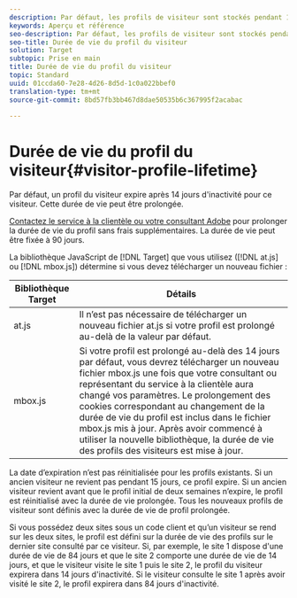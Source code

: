```yaml
---
description: Par défaut, les profils de visiteur sont stockés pendant 14 jours. Cette durée de vie peut être prolongée.
keywords: Aperçu et référence
seo-description: Par défaut, les profils de visiteur sont stockés pendant 14 jours. Cette durée de vie peut être prolongée.
seo-title: Durée de vie du profil du visiteur
solution: Target
subtopic: Prise en main
title: Durée de vie du profil du visiteur
topic: Standard
uuid: 01ccda60-7e28-4d26-8d5d-1c0a022bbef0
translation-type: tm+mt
source-git-commit: 8bd57fb3bb467d8dae50535b6c367995f2acabac

---
```



# Durée de vie du profil du visiteur{#visitor-profile-lifetime}

Par défaut, un profil du visiteur expire après 14 jours d'inactivité pour ce visiteur. Cette durée de vie peut être prolongée.

[Contactez le service à la clientèle ou votre consultant Adobe](../../cmp-resources-and-contact-information.md#reference_ACA3391A00EF467B87930A450050077C) pour prolonger la durée de vie du profil sans frais supplémentaires. La durée de vie peut être fixée à 90 jours.

La bibliothèque JavaScript de [!DNL Target] que vous utilisez ([!DNL at.js] ou [!DNL mbox.js]) détermine si vous devez télécharger un nouveau fichier :

| Bibliothèque Target | Détails |
|--- |--- |
| at.js | Il n’est pas nécessaire de télécharger un nouveau fichier at.js si votre profil est prolongé au-delà de la valeur par défaut. |
| mbox.js | Si votre profil est prolongé au-delà des 14 jours par défaut, vous devrez télécharger un nouveau fichier mbox.js une fois que votre consultant ou représentant du service à la clientèle aura changé vos paramètres. Le prolongement des cookies correspondant au changement de la durée de vie du profil est inclus dans le fichier mbox.js mis à jour. Après avoir commencé à utiliser la nouvelle bibliothèque, la durée de vie des profils des visiteurs est mise à jour. |

La date d’expiration n’est pas réinitialisée pour les profils existants. Si un ancien visiteur ne revient pas pendant 15 jours, ce profil expire. Si un ancien visiteur revient avant que le profil initial de deux semaines n’expire, le profil est réinitialisé avec la durée de vie prolongée. Tous les nouveaux profils de visiteur sont définis avec la durée de vie de profil prolongée.

Si vous possédez deux sites sous un code client et qu’un visiteur se rend sur les deux sites, le profil est défini sur la durée de vie des profils sur le dernier site consulté par ce visiteur. Si, par exemple, le site 1 dispose d'une durée de vie de 84 jours et que le site 2 comporte une durée de vie de 14 jours, et que le visiteur visite le site 1 puis le site 2, le profil du visiteur expirera dans 14 jours d'inactivité. Si le visiteur consulte le site 1 après avoir visité le site 2, le profil expirera dans 84 jours d'inactivité.
